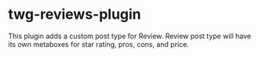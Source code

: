 # twg-reviews-plugin
This plugin adds a custom post type for Review. Review post type will have its own metaboxes for star rating, pros, cons, and price.
